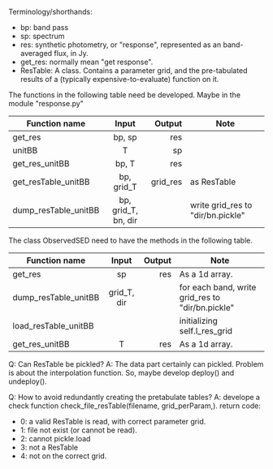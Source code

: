 
Terminology/shorthands:
- bp: band pass
- sp: spectrum
- res: synthetic photometry, or "response", represented as an band-averaged flux, in Jy.
- get_res: normally mean "get response".
- ResTable: A class. Contains a parameter grid, and the pre-tabulated results of a (typically expensive-to-evaluate) function on it.

The functions in the following table need be developed.
Maybe in the module "response.py"

|  Function name        |  Input      |    Output      | Note |
|-----------------------|:-----------:|---------------:|-------|
| get_res               | bp, sp      | res            |
| unitBB                | T           | sp             |
| get_res_unitBB        | bp, T       | res            |
| get_resTable_unitBB    | bp, grid_T  | grid_res       | as ResTable |
| dump_resTable_unitBB  | bp, grid_T, bn, dir  |       | write grid_res to "dir/bn.pickle" |

The class ObservedSED need to have the methods in the following table.

|  Function name        |  Input      |    Output      | Note |
|-----------------------|:-----------:|---------------:|-------|
| get_res               | sp          | res            | As a 1d array. |
| dump_resTable_unitBB  | grid_T, dir |       | for each band, write grid_res to "dir/bn.pickle" |
| load_resTable_unitBB  |             |                | initializing self.l_res_grid|
| get_res_unitBB        | T           | res            | As a 1d array. |

Q: Can ResTable be pickled?
A: The data part certainly can pickled.
    Problem is about the interpolation function.
    So, maybe develop deploy() and undeploy().

Q: How to avoid redundantly creating the pretabulate tables?
A: develope a check function check_file_resTable(filename, grid_perParam,).
   return code:
   - 0: a valid ResTable is read, with correct parameter grid.
   - 1: file not exist (or cannot be read).
   - 2: cannot pickle.load
   - 3: not a ResTable
   - 4: not on the correct grid.
   
